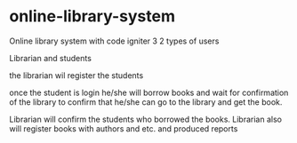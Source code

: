 # online-library-system
Online library system with code igniter 3
2 types of users

Librarian and students

the librarian wil register the students

once the student is login he/she will borrow books and wait for confirmation of the library to confirm that he/she can go to the library and
get the book.

Librarian will confirm the students who borrowed the books.
Librarian also will register books with authors and etc. and produced reports
